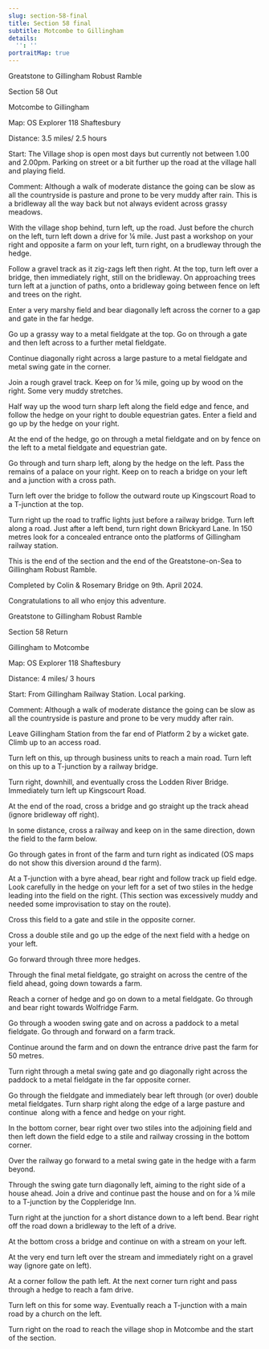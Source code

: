 ```yaml
---
slug: section-58-final
title: Section 58 final
subtitle: Motcombe to Gillingham
details:
  '': ''
portraitMap: true
---
```

Greatstone to Gillingham Robust Ramble

Section 58 Out

Motcombe to Gillingham

Map: OS Explorer 118 Shaftesbury

Distance: 3.5 miles/ 2.5 hours

Start: The Village shop is open most days but currently not between 1.00 and 2.00pm. Parking on street or a bit further up the road at the village hall and playing field.

Comment: Although a walk of moderate distance the going can be slow as all the countryside is pasture and prone to be very muddy after rain. This is a bridleway all the way back but not always evident across grassy           meadows.

With the village shop behind, turn left, up the road. Just before the church on the left, turn left down a drive for ¼ mile. Just past a workshop on your right and opposite a farm on your left, turn right, on a brudleway through the hedge.

Follow a gravel track as it zig-zags left then right. At the top, turn left over a bridge, then immediately right, still on the bridleway. On approaching trees turn left at a junction of paths, onto a bridleway going between fence on left and trees on the right.

Enter a very marshy field and bear diagonally left across the corner to a gap and gate in the far hedge.

Go up a grassy way to a metal fieldgate at the top. Go on through a gate and then left across to a further metal fieldgate.  

Continue diagonally right across a large pasture to a metal fieldgate and metal swing gate in the corner.

Join a rough gravel track. Keep on for ¼ mile, going up by wood on the right. Some very muddy stretches.

Half way up the wood turn sharp left along the field edge and fence, and follow the hedge on your right to double equestrian gates. Enter a field and go up by the hedge on your right.

At the end of the hedge, go on through a metal fieldgate and on by fence on the left to a metal fieldgate and equestrian gate.

Go through and turn sharp left, along by the hedge on the left. Pass the remains of a palace on your right. Keep on to reach a bridge on your left and a junction with a cross path.

Turn left over the bridge to follow the outward route up Kingscourt Road to a T-junction at the top.

Turn right up the road to traffic lights just before a railway bridge. Turn left along a road. Just after a left bend, turn right down Brickyard Lane. In 150 metres look for a concealed entrance onto the platforms of Gillingham railway station.

This is the end of the section and the end of the Greatstone-on-Sea to Gillingham Robust Ramble.

Completed by Colin & Rosemary Bridge on 9th. April 2024.

Congratulations to all who enjoy this adventure.

Greatstone to Gillingham Robust Ramble

Section 58 Return

Gillingham to Motcombe

Map: OS Explorer 118 Shaftesbury

Distance: 4 miles/ 3 hours

Start: From Gillingham Railway Station. Local parking.

Comment: Although a walk of moderate distance the going can be slow as all the countryside is pasture and prone to be very muddy after rain.

Leave Gillingham Station from the far end of Platform 2 by a wicket gate. Climb up to an access road.

Turn left on this, up through business units to reach a main road. Turn left on this up to a T-junction by a railway bridge.

Turn right, downhill, and eventually cross the Lodden River Bridge. Immediately turn left up Kingscourt Road.

At the end of the road, cross a bridge and go straight up the track ahead (ignore bridleway off right).

In some distance, cross a railway and keep on in the same direction, down the field to the farm below.

Go through gates in front of the farm and turn right as indicated (OS maps do not show this diversion around d the farm).

At a T-junction with a byre ahead, bear right and follow track up field edge. Look carefully in the hedge on your left for a set of two stiles in the hedge leading into the field on the right. (This section was excessively muddy and needed some improvisation to stay on the route).

Cross this field to a gate and stile in the opposite corner.

Cross a double stile and go up the edge of the next field with a hedge on your left.

Go forward through three more hedges.

Through the final metal fieldgate, go straight on across the centre of the field ahead, going down towards a farm.

Reach a corner of hedge and go on down to a metal fieldgate. Go through and bear right towards Wolfridge Farm.

Go through a wooden swing gate and on across a paddock to a metal fieldgate. Go through and forward on a farm track.

Continue around the farm and on down the entrance drive past the farm for 50 metres.

Turn right through a metal swing gate and go diagonally right across the paddock to a metal fieldgate in the far opposite corner.

Go through the fieldgate and immediately bear left through (or over) double metal fieldgates. Turn sharp right along the edge of a large pasture and continue  along with a fence and hedge on your right.

In the bottom corner, bear right over two stiles into the adjoining field and then left down the field edge to a stile and railway crossing in the bottom corner.

Over the railway go forward to a metal swing gate in the hedge with a farm beyond.

Through the swing gate turn diagonally left, aiming to the right side of a house ahead. Join a drive and continue past the house and on for a ¼ mile to a T-junction by the Coppleridge Inn.

Turn right at the junction for a short distance down to a left bend. Bear right off the road down a bridleway to the left of a drive.

At the bottom cross a bridge and continue on with a stream on your left.

At the very end turn left over the stream and immediately right on a gravel way (ignore gate on left).

At a corner follow the path left. At the next corner turn right and pass through a hedge to reach a fam drive.

Turn left on this for some way. Eventually reach a T-junction with a main road by a church on the left.

Turn right on the road to reach the village shop in Motcombe and the start of the section.
